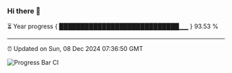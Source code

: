 ### Hi there 👋

⏳ Year progress { ████████████████████████████▁▁ } 93.53 %

---

⏰ Updated on Sun, 08 Dec 2024 07:36:50 GMT

![Progress Bar CI](https://github.com/IshwaranRudhara/GIT-ACTION/workflows/Progress%20Bar%20CI/badge.svg)
